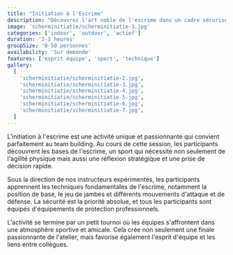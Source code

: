 ```yaml
---
title: "Initiation à l'Escrime"
description: "Découvrez l'art noble de l'escrime dans un cadre sécurisé"
image: 'scherminitiatie/scherminitiatie-1.jpg'
categories: ['indoor', 'outdoor', 'actief']
duration: '2-3 heures'
groupSize: '8-50 personnes'
availability: 'Sur demande'
features: ['esprit équipe', 'sport', 'technique']
gallery:
  [
    'scherminitiatie/scherminitiatie-2.jpg',
    'scherminitiatie/scherminitiatie-3.jpg',
    'scherminitiatie/scherminitiatie-4.jpg',
    'scherminitiatie/scherminitiatie-5.jpg',
    'scherminitiatie/scherminitiatie-6.jpg',
    'scherminitiatie/scherminitiatie-7.jpg',
  ]
---
```


L'initiation à l'escrime est une activité unique et passionnante qui convient parfaitement au team building. Au cours de cette session, les participants découvrent les bases de l'escrime, un sport qui nécessite non seulement de l'agilité physique mais aussi une réflexion stratégique et une prise de décision rapide.

Sous la direction de nos instructeurs expérimentés, les participants apprennent les techniques fondamentales de l'escrime, notamment la position de base, le jeu de jambes et différents mouvements d'attaque et de défense. La sécurité est la priorité absolue, et tous les participants sont équipés d'équipements de protection professionnels.

L'activité se termine par un petit tournoi où les équipes s'affrontent dans une atmosphère sportive et amicale. Cela crée non seulement une finale passionnante de l'atelier, mais favorise également l'esprit d'équipe et les liens entre collègues.

